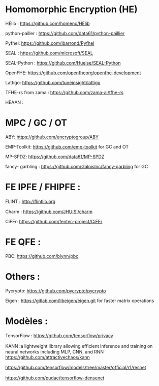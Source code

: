 # Homomorphic Encryption  (HE)
HElib :  https://github.com/homenc/HElib 

python-pailler : https://github.com/data61/python-paillier

Pyfhel: https://github.com/ibarrond/Pyfhel

SEAL : https://github.com/microsoft/SEAL

SEAL-Python : https://github.com/Huelse/SEAL-Python

OpenFHE: https://github.com/openfheorg/openfhe-development

Lattigo: https://github.com/tuneinsight/lattigo

TFHE-rs from zama : https://github.com/zama-ai/tfhe-rs

HEAAN : 

# MPC / GC / OT

ABY: https://github.com/encryptogroup/ABY

EMP-Toolkit: https://github.com/emp-toolkit for GC and OT

MP-SPDZ: https://github.com/data61/MP-SPDZ

fancy- garbling : https://github.com/GaloisInc/fancy-garbling for GC


# FE IPFE / FHIPFE :

FLINT : http://ﬂintlib.org 

Charm : https://github.com/JHUISI/charm

CiFEr:  https://github.com/fentec-project/CiFEr

# FE QFE :

PBC: https://github.com/blynn/pbc


# Others :

Pycrypto: https://github.com/pycrypto/pycrypto

Eigen : https://gitlab.com/libeigen/eigen.git   for faster matrix operations


# Modèles :

TensorFlow : https://github.com/tensorﬂow/privacy

KANN :a lightweight library allowing efﬁcient inference and training on neural networks
including MLP, CNN, and RNN  https://github.com/attractivechaos/kann


https://github.com/tensorﬂow/models/tree/master/ofﬁcial/r1/resnet

https://github.com/pudae/tensorﬂow-densenet






